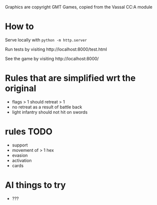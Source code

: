 
Graphics are copyright GMT Games, copied from the Vassal CC:A module

# How to

Serve locally with `python -m http.server`

Run tests by visiting http://localhost:8000/test.html

See the game by visiting http://localhost:8000/


# Rules that are simplified wrt the original

 - flags > 1 should retreat > 1
 - no retreat as a result of battle back
 - light infantry should not hit on swords

# rules TODO

  - support
  - movement of > 1 hex
  - evasion
  - activation
  - cards

# AI things to try

 - ???


